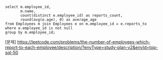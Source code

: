 ```mysql
select m.employee_id,
       m.name,
       count(distinct e.employee_id) as reports_count,
       round(avg(e.age), 0) as average_age
from Employees m join Employees e on m.employee_id = e.reports_to
where e.employee_id is not null
group by m.employee_id;
```

[문제] https://leetcode.com/problems/the-number-of-employees-which-report-to-each-employee/description/?envType=study-plan-v2&envId=top-sql-50
